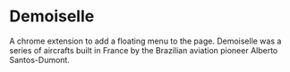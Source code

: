 # Demoiselle
A chrome extension to add a floating menu to the page. Demoiselle was a series of aircrafts built in France by the Brazilian aviation pioneer Alberto Santos-Dumont.
